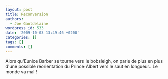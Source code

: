```yaml
---
layout: post
title: Reconversion
authors:
  - Joe Gantdelaine
wordpress_id: 533
date: '2009-10-03 13:49:46 +0200'
categories: []
tags: []
comments: []
---
```

Alors qu'Eunice Barber se tourne vers le bobsleigh, on parle de plus en plus d'une possible réorientation du Prince Albert vers le saut en longueur...Le monde va mal !
